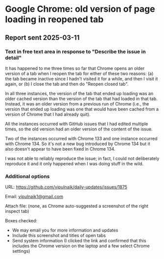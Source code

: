 # Google Chrome: old version of page loading in reopened tab

## Report sent 2025-03-11

### Text in free text area in response to "Describe the issue in detail"

It has happened to me three times so far that Chrome opens an older version of a tab when I reopen the tab for either of these two reasons: (a) the tab became inactive since I hadn't visited it for a while, and then I visit it again, or (b) I close the tab and then do "Reopen closed tab".

In all three instances, the version of the tab that ended up loading was an older cached version than the version of the tab that had loaded in that tab. Instead, it was an older version from a previous run of Chrome (i.e., the version that ended up loading was one that would have been cached from a version of Chrome that I had already quit).

All the instances occurred with GitHub issues that I had edited multiple times, so the old version had an older version of the content of the issue.

Two of the instances occurred with Chrome 133 and one instance occurred with Chrome 134. So it's not a new bug introduced by Chrome 134 but it also doesn't appear to have been fixed in Chrome 134.

I was not able to reliably reproduce the issue; in fact, I could not deliberately reproduce it and it only happened when I was doing stuff in the wild.

### Additional options

URL: https://github.com/vipulnaik/daily-updates/issues/1875

Email: vipulnaik1@gmail.com

Attach file: (none, as Chrome auto-suggested a screenshot of the right inspect tab)

Boxes checked:

* We may email you for more information and updates
* Include this screenshot and titles of open tabs
* Send system information (I clicked the link and confirmed that this
  includes the Chrome version on the laptop and a few select Chrome
  settings)
